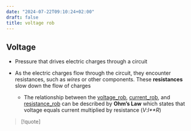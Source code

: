 ```yaml
---
date: "2024-07-22T09:10:24+02:00"
draft: false
title: voltage rob
---
```


## Voltage

-   Pressure that drives electric charges through a circuit

-   As the electric charges flow through the circuit, they encounter
    resistances, such as *wires* or other components. These
    **resistances** slow down the flow of charges

    -   The relationship between the
        [voltage_rob](/Notes/posts/voltage_rob),
        [current_rob](/Notes/posts/current_rob), and
        [resistance_rob](/Notes/posts/resistance_rob) can be described
        by **Ohm’s Law** which states that voltage equals current
        multiplied by resistance (*V*:*I**R*)

> \[!quote\]
